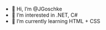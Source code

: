 - 👋 Hi, I’m @JGoschke
- 👀 I’m interested in .NET, C#
- 🌱 I’m currently learning HTML + CSS

<!---
JGoschke/JGoschke is a ✨ special ✨ repository because its `README.md` (this file) appears on your GitHub profile.
You can click the Preview link to take a look at your changes.
--->
